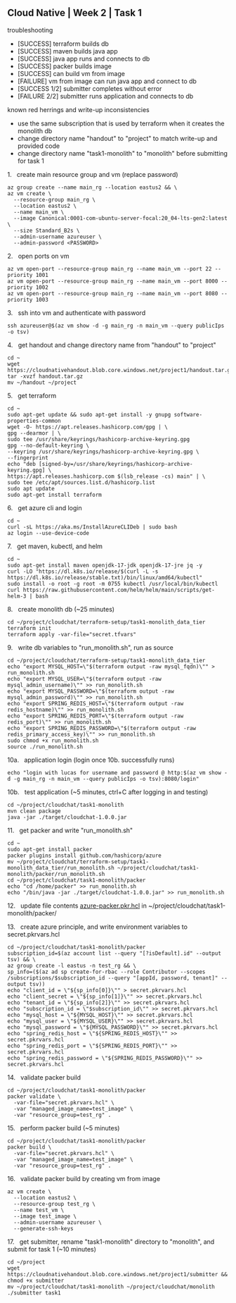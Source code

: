 ## Cloud Native | Week 2 | Task 1

troubleshooting
- [SUCCESS] terraform builds db
- [SUCCESS] maven builds java app
- [SUCCESS] java app runs and connects to db
- [SUCCESS] packer builds image
- [SUCCESS] can build vm from image
- [FAILURE] vm from image can run java app and connect to db
- [SUCCESS 1/2] submitter completes without error
- [FAILURE 2/2] submitter runs application and connects to db

known red herrings and write-up inconsistencies
- use the same subscription that is used by terraform when it creates the monolith db
- change directory name "handout" to "project" to match write-up and provided code
- change directory name "task1-monolith" to "monolith" before submitting for task 1

1.   create main resource group and vm (replace password)
```
az group create --name main_rg --location eastus2 && \
az vm create \
  --resource-group main_rg \
  --location eastus2 \
  --name main_vm \
  --image Canonical:0001-com-ubuntu-server-focal:20_04-lts-gen2:latest \
  --size Standard_B2s \
  --admin-username azureuser \
  --admin-password <PASSWORD>
```

2.   open ports on vm
```
az vm open-port --resource-group main_rg --name main_vm --port 22 --priority 1001
az vm open-port --resource-group main_rg --name main_vm --port 8000 --priority 1002
az vm open-port --resource-group main_rg --name main_vm --port 8080 --priority 1003
```

3.   ssh into vm and authenticate with password
```
ssh azureuser@$(az vm show -d -g main_rg -n main_vm --query publicIps -o tsv)
```

4.   get handout and change directory name from "handout" to "project"
```
cd ~
wget https://cloudnativehandout.blob.core.windows.net/project1/handout.tar.gz
tar -xvzf handout.tar.gz
mv ~/handout ~/project
```

5.   get terraform
```
cd ~
sudo apt-get update && sudo apt-get install -y gnupg software-properties-common
wget -O- https://apt.releases.hashicorp.com/gpg | \
gpg --dearmor | \
sudo tee /usr/share/keyrings/hashicorp-archive-keyring.gpg
gpg --no-default-keyring \
--keyring /usr/share/keyrings/hashicorp-archive-keyring.gpg \
--fingerprint
echo "deb [signed-by=/usr/share/keyrings/hashicorp-archive-keyring.gpg] \
https://apt.releases.hashicorp.com $(lsb_release -cs) main" | \
sudo tee /etc/apt/sources.list.d/hashicorp.list
sudo apt update
sudo apt-get install terraform
```

6.   get azure cli and login
```
cd ~
curl -sL https://aka.ms/InstallAzureCLIDeb | sudo bash
az login --use-device-code
```

7.   get maven, kubectl, and helm
```
cd ~
sudo apt-get install maven openjdk-17-jdk openjdk-17-jre jq -y
curl -LO "https://dl.k8s.io/release/$(curl -L -s https://dl.k8s.io/release/stable.txt)/bin/linux/amd64/kubectl"
sudo install -o root -g root -m 0755 kubectl /usr/local/bin/kubectl
curl https://raw.githubusercontent.com/helm/helm/main/scripts/get-helm-3 | bash
```

8.   create monolith db (~25 minutes)
```
cd ~/project/cloudchat/terraform-setup/task1-monolith_data_tier
terraform init
terraform apply -var-file="secret.tfvars"
```

9.   write db variables to "run_monolith.sh", run as source
```
cd ~/project/cloudchat/terraform-setup/task1-monolith_data_tier
echo "export MYSQL_HOST=\"$(terraform output -raw mysql_fqdn)\"" > run_monolith.sh
echo "export MYSQL_USER=\"$(terraform output -raw mysql_admin_username)\"" >> run_monolith.sh
echo "export MYSQL_PASSWORD=\"$(terraform output -raw mysql_admin_password)\"" >> run_monolith.sh
echo "export SPRING_REDIS_HOST=\"$(terraform output -raw redis_hostname)\"" >> run_monolith.sh
echo "export SPRING_REDIS_PORT=\"$(terraform output -raw redis_port)\"" >> run_monolith.sh
echo "export SPRING_REDIS_PASSWORD=\"$(terraform output -raw redis_primary_access_key)\"" >> run_monolith.sh
sudo chmod +x run_monolith.sh
source ./run_monolith.sh
```

10a.   application login (login once 10b. successfully runs)
```
echo "login with lucas for username and password @ http:$(az vm show -d -g main_rg -n main_vm --query publicIps -o tsv):8080/login"
```

10b.   test application (~5 minutes, ctrl+C after logging in and testing)
```
cd ~/project/cloudchat/task1-monolith
mvn clean package
java -jar ./target/cloudchat-1.0.0.jar
```

11.   get packer and write "run_monolith.sh"
```
cd ~
sudo apt-get install packer
packer plugins install github.com/hashicorp/azure
mv ~/project/cloudchat/terraform-setup/task1-monolith_data_tier/run_monolith.sh ~/project/cloudchat/task1-monolith/packer/run_monolith.sh
cd ~/project/cloudchat/task1-monolith/packer
echo "cd /home/packer" >> run_monolith.sh
echo "/bin/java -jar ./target/cloudchat-1.0.0.jar" >> run_monolith.sh
```

12.   update file contents [azure-packer.pkr.hcl](https://github.com/AFC-AI2C-Cohort-04/coleman-code/blob/main/cloud_native/week_2/task_1_packer_files/azure-packer.pkr.hcl) in ~/project/cloudchat/task1-monolith/packer/

13.   create azure principle, and write environment variables to secret.pkrvars.hcl
```
cd ~/project/cloudchat/task1-monolith/packer
subscription_id=$(az account list --query "[?isDefault].id" --output tsv) && \
az group create -l eastus -n test_rg && \
sp_info=($(az ad sp create-for-rbac --role Contributor --scopes /subscriptions/$subscription_id --query "[appId, password, tenant]" --output tsv))
echo "client_id = \"${sp_info[0]}\"" > secret.pkrvars.hcl
echo "client_secret = \"${sp_info[1]}\"" >> secret.pkrvars.hcl
echo "tenant_id = \"${sp_info[2]}\"" >> secret.pkrvars.hcl
echo "subscription_id = \"$subscription_id\"" >> secret.pkrvars.hcl
echo "mysql_host = \"${MYSQL_HOST}\"" >> secret.pkrvars.hcl
echo "mysql_user = \"${MYSQL_USER}\"" >> secret.pkrvars.hcl
echo "mysql_password = \"${MYSQL_PASSWORD}\"" >> secret.pkrvars.hcl
echo "spring_redis_host = \"${SPRING_REDIS_HOST}\"" >> secret.pkrvars.hcl
echo "spring_redis_port = \"${SPRING_REDIS_PORT}\"" >> secret.pkrvars.hcl
echo "spring_redis_password = \"${SPRING_REDIS_PASSWORD}\"" >> secret.pkrvars.hcl
```

14.   validate packer build
```
cd ~/project/cloudchat/task1-monolith/packer
packer validate \
  -var-file="secret.pkrvars.hcl" \
  -var "managed_image_name=test_image" \
  -var "resource_group=test_rg" .
```

15.   perform packer build (~5 minutes)
```
cd ~/project/cloudchat/task1-monolith/packer
packer build \
  -var-file="secret.pkrvars.hcl" \
  -var "managed_image_name=test_image" \
  -var "resource_group=test_rg" .
```

16.   validate packer build by creating vm from image
```
az vm create \
  --location eastus2 \
  --resource-group test_rg \
  --name test_vm \
  --image test_image \
  --admin-username azureuser \
  --generate-ssh-keys
```

17.   get submitter, rename "task1-monolith" directory to "monolith", and submit for task 1 (~10 minutes)
```
cd ~/project
wget https://cloudnativehandout.blob.core.windows.net/project1/submitter && chmod +x submitter
mv ~/project/cloudchat/task1-monolith ~/project/cloudchat/monolith
./submitter task1
```
